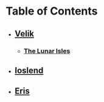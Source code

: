 
# Table of Contents <!-- omit in toc --> 

* ## [Velik](https://github.com/CGavinMullis/Oliran-Github/tree/main/Atlas/Velik)

  * ### [The Lunar Isles](https://github.com/CGavinMullis/Oliran-Github/tree/main/Atlas/Velik/The-Lunar-Isles)

* ## [Ioslend](https://github.com/CGavinMullis/Oliran-Github/tree/main/Atlas/Ioslend)

* ## [Eris](https://github.com/CGavinMullis/Oliran-Github/tree/main/Atlas/Eris)